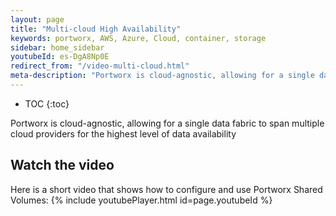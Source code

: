 ```yaml
---
layout: page
title: "Multi-cloud High Availability"
keywords: portworx, AWS, Azure, Cloud, container, storage
sidebar: home_sidebar
youtubeId: es-DgA8Np0E
redirect_from: "/video-multi-cloud.html"
meta-description: "Portworx is cloud-agnostic, allowing for a single data fabric to span multiple cloud providers for the highest level of data availability. Find out how in this video!"
---
```


* TOC
{:toc}

Portworx is cloud-agnostic, allowing for a single data fabric to span multiple cloud providers for the highest level of data availability

## Watch the video
Here is a short video that shows how to configure and use Portworx Shared Volumes:
{% include youtubePlayer.html id=page.youtubeId %}
